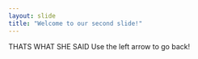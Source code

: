 ```yaml
---
layout: slide
title: "Welcome to our second slide!"
---
```

THATS WHAT SHE SAID
Use the left arrow to go back!
